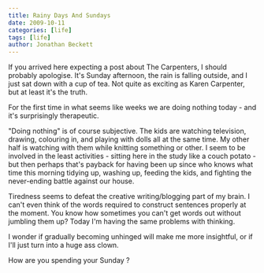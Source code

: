 ```yaml
---
title: Rainy Days And Sundays
date: 2009-10-11
categories: [life]
tags: [life]
author: Jonathan Beckett
---
```


If you arrived here expecting a post about The Carpenters, I should probably apologise. It's Sunday afternoon, the rain is falling outside, and I just sat down with a cup of tea. Not quite as exciting as Karen Carpenter, but at least it's the truth.

For the first time in what seems like weeks we are doing nothing today - and it's surprisingly therapeutic.

"Doing nothing" is of course subjective. The kids are watching television, drawing, colouring in, and playing with dolls all at the same time. My other half is watching with them while knitting something or other. I seem to be involved in the least activities - sitting here in the study like a couch potato - but then perhaps that's payback for having been up since who knows what time this morning tidying up, washing up, feeding the kids, and fighting the never-ending battle against our house.

Tiredness seems to defeat the creative writing/blogging part of my brain. I can't even think of the words required to construct sentences properly at the moment. You know how sometimes you can't get words out without jumbling them up? Today I'm having the same problems with thinking.

I wonder if gradually becoming unhinged will make me more insightful, or if I'll just turn into a huge ass clown.

How are you spending your Sunday ?